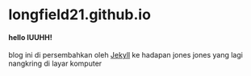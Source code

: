 # longfield21.github.io


#### hello IUUHH!

blog ini di persembahkan oleh [Jekyll](https://github.com/mojombo/jekyll) ke hadapan jones jones yang lagi nangkring di layar komputer
